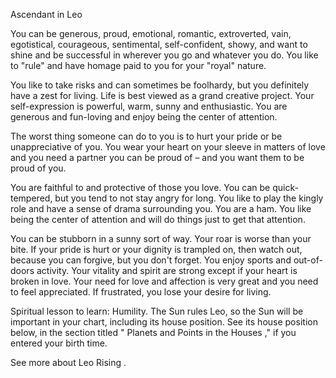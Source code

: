 Ascendant in Leo 

You can be generous, proud, emotional, romantic, extroverted, vain, egotistical, courageous, sentimental, self-confident, showy, and want to shine and be successful in wherever you go and whatever you do. You like to "rule" and have homage paid to you for your "royal" nature. 

You like to take risks and can sometimes be foolhardy, but you definitely have a zest for living. Life is best viewed as a grand creative project. Your self-expression is powerful, warm, sunny and enthusiastic. You are generous and fun-loving and enjoy being the center of attention.

The worst thing someone can do to you is to hurt your pride or be unappreciative of you. You wear your heart on your sleeve in matters of love and you need a partner you can be proud of – and you want them to be proud of you. 

You are faithful to and protective of those you love. You can be quick-tempered, but you tend to not stay angry for long. You like to play the kingly role and have a sense of drama surrounding you. You are a ham. You like being the center of attention and will do things just to get that attention. 

You can be stubborn in a sunny sort of way. Your roar is worse than your bite. If your pride is hurt or your dignity is trampled on, then watch out, because you can forgive, but you don't forget. You enjoy sports and out-of-doors activity. Your vitality and spirit are strong except if your heart is broken in love. Your need for love and affection is very great and you need to feel appreciated. If frustrated, you lose your desire for living.


Spiritual lesson to learn: Humility.
 The Sun rules Leo, so the Sun will be important in your chart, including its house position. See its house position below, in the section titled "
Planets and Points in the Houses
," if you entered your birth time.

See more about 
Leo Rising
.